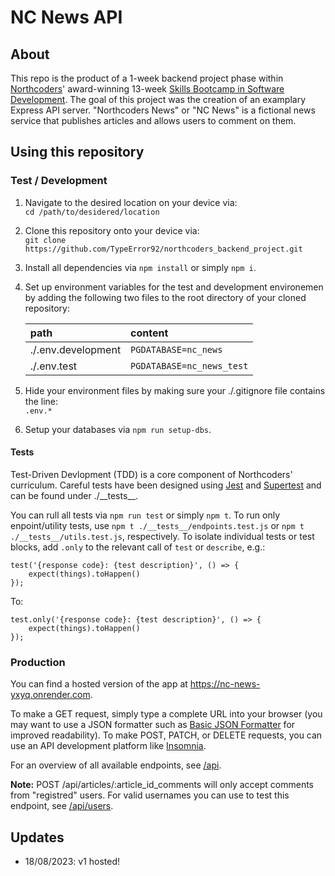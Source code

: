# NC News API

## About
This repo is the product of a 1-week backend project phase within [Northcoders](https://northcoders.com/)'
award-winning 13-week [Skills Bootcamp in Software Development](https://northcoders.com/our-courses/skills-bootcamp-in-software-development).
The goal of this project was the creation of an examplary Express API server. "Northcoders News" or "NC News" is a fictional news service that publishes articles and allows users to comment on them.

## Using this repository
### Test / Development

1. Navigate to the desired location on your device via:  
`cd /path/to/desidered/location`

2. Clone this repository onto your device via:  
`git clone https://github.com/TypeError92/northcoders_backend_project.git`  

3. Install all dependencies via `npm install` or simply `npm i`.

4. Set up environment variables for the test and development environemen by adding the following two files to the root directory of your cloned repository:

    | path | content |
    | :--- | :--- |
    | ./.env.development| `PGDATABASE=nc_news` |
    | ./.env.test| `PGDATABASE=nc_news_test` |

5. Hide your environment files by making sure your ./.gitignore file contains the line:  
`.env.*`

6. Setup your databases via `npm run setup-dbs`.

#### Tests
Test-Driven Devlopment (TDD) is a core component of Northcoders' curriculum. Careful tests have been designed using [Jest](https://jestjs.io/) and [Supertest](https://www.npmjs.com/package/supertest) and can be found under ./\_\_tests__.

You can rull all tests via `npm run test` or simply `npm t`. To run only enpoint/utility tests, use `npm t ./__tests__/endpoints.test.js` or `npm t ./__tests__/utils.test.js`, respectively. To isolate individual tests or test blocks, add `.only` to the relevant call of `test` or `describe`, e.g.:  

    test('{response code}: {test description}', () => {
        expect(things).toHappen()
    });

To:

    test.only('{response code}: {test description}', () => {
        expect(things).toHappen()
    });

### Production

You can find a hosted version of the app at https://nc-news-yxyq.onrender.com. 


To make a GET request, simply type a complete URL into your browser (you may want to use a JSON formatter such as [Basic JSON Formatter](https://github.com/DoctorMcKay/firefox-json-formatter/blob/master/README.md) for improved readability). To make POST, PATCH, or DELETE requests, you can use an API development platform like [Insomnia](https://insomnia.rest/).

For an overview of all available endpoints, see [/api](https://nc-news-yxyq.onrender.com/api).



**Note:** POST /api/articles/:article_id_comments will only accept comments from "registred" users. For valid usernames you can use to test this endpoint, see [/api/users](https://nc-news-yxyq.onrender.com/api/users).


## Updates
- 18/08/2023: v1 hosted!